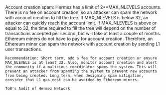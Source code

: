 Account creation spam: Hermez has a limit of 2**MAX_NLEVELS accounts. There is no fee on account creation, so an attacker can spam the network with account creation to fill the tree. If MAX_NLEVELS is below 32, an attacker can quickly reach the account limit. If MAX_NLEVELS is above or equal to 32, the time required to fill the tree will depend on the number of transactions accepted per second, but will take at least a couple of months. Ethereum miners do not have to pay for account creation. Therefore, an Ethereum miner can spam the network with account creation by sending L1 user transactions. 

    Recommendation: Short term, add a fee for account creation or ensure MAX_NLEVELS is at least 32. Also, monitor account creation and alert the community if a malicious coordinator spams the system. This will prevent an attacker from spamming the system to prevent new accounts from being created. Long term, when designing spam mitigation, consider that L1 gas cost can be avoided by Ethereum miners.

    ToB's Audit of Hermez Network